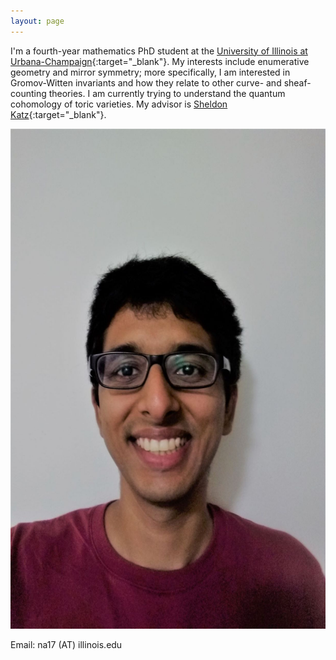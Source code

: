 ```yaml
---
layout: page
---
```


I'm a fourth-year mathematics PhD student at the [University of Illinois at Urbana-Champaign](https://math.illinois.edu/){:target="_blank"}. My interests include enumerative geometry and mirror symmetry; more specifically, I am interested in Gromov-Witten invariants and how they relate to other curve- and sheaf-counting theories. I am currently trying to understand the quantum cohomology of toric varieties. My advisor is [Sheldon Katz](https://faculty.math.illinois.edu/~katz/){:target="_blank"}.

<img src="images/myself.jpg" class="right" height="800px" width="600px">

Email: na17 (AT) illinois.edu
